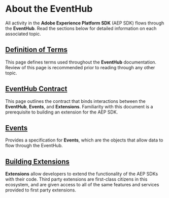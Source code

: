# About the EventHub

All activity in the **Adobe Experience Platform SDK** (AEP SDK) flows through the **EventHub**. Read the sections below for detailed information on each associated topic.

## [Definition of Terms](DefinitionOfTerms.md)

This page defines terms used throughout the **EventHub** documentation. Review of this page is recommended prior to reading through any other topic.

## [EventHub Contract](Contract.md)

This page outlines the contract that binds interactions between the **EventHub**, **Events**, and **Extensions**. Familiarity with this document is a prerequisite to building an extension for the AEP SDK.

## [Events](Event.md)

Provides a specification for **Events**, which are the objects that allow data to flow through the EventHub.

## [Building Extensions](BuildingExtensions.md)

**Extensions** allow developers to extend the functionality of the AEP SDKs with their code. Third party extensions are first-class citizens in this ecosystem, and are given access to all of the same features and services provided to first party extensions.
